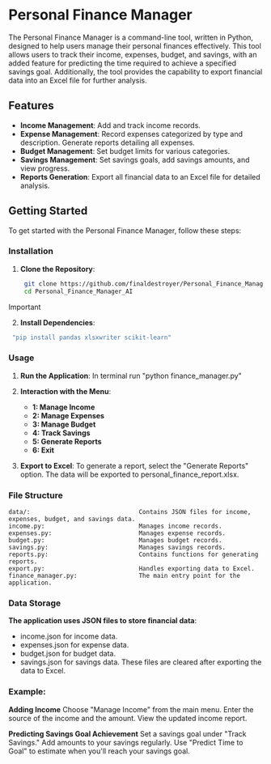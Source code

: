 # Personal Finance Manager

The Personal Finance Manager is a command-line tool, written in Python, designed to help users manage their personal finances effectively. This tool allows users to track their income, expenses, budget, and savings, with an added feature for predicting the time required to achieve a specified savings goal. Additionally, the tool provides the capability to export financial data into an Excel file for further analysis.

## Features

- **Income Management**: Add and track income records.
- **Expense Management**: Record expenses categorized by type and description. Generate reports detailing all expenses.
- **Budget Management**: Set budget limits for various categories.
- **Savings Management**: Set savings goals, add savings amounts, and view progress.
- **Reports Generation**: Export all financial data to an Excel file for detailed analysis.

## Getting Started

To get started with the Personal Finance Manager, follow these steps:

### Installation

1. **Clone the Repository**:
   ```bash
    git clone https://github.com/finaldestroyer/Personal_Finance_Manager_AI.git
    cd Personal_Finance_Manager_AI

> [!IMPORTANT]
>2. **Install Dependencies**:
>   ```bash
>    "pip install pandas xlsxwriter scikit-learn"

### Usage

1. **Run the Application**:
    In terminal run "python finance_manager.py"

2. **Interaction with the Menu**:
    - **1: Manage Income**
    - **2: Manage Expenses**
    - **3: Manage Budget**
    - **4: Track Savings**
    - **5: Generate Reports**
    - **6: Exit**


3. **Export to Excel**:
    To generate a report, select the "Generate Reports" option. The data will be exported to personal_finance_report.xlsx.

### File Structure
    data/:                              Contains JSON files for income, expenses, budget, and savings data.
    income.py:                          Manages income records.
    expenses.py:                        Manages expense records.
    budget.py:                          Manages budget records.
    savings.py:                         Manages savings records.
    reports.py:                         Contains functions for generating reports.
    export.py:                          Handles exporting data to Excel.
    finance_manager.py:                 The main entry point for the application.

### Data Storage

**The application uses JSON files to store financial data**:
- income.json for income data.
- expenses.json for expense data.
- budget.json for budget data.
- savings.json for savings data.
These files are cleared after exporting the data to Excel.


### Example:

**Adding Income**
    Choose "Manage Income" from the main menu.
    Enter the source of the income and the amount.
    View the updated income report.

**Predicting Savings Goal Achievement**
    Set a savings goal under "Track Savings."
    Add amounts to your savings regularly.
    Use "Predict Time to Goal" to estimate when you'll reach your savings goal.
